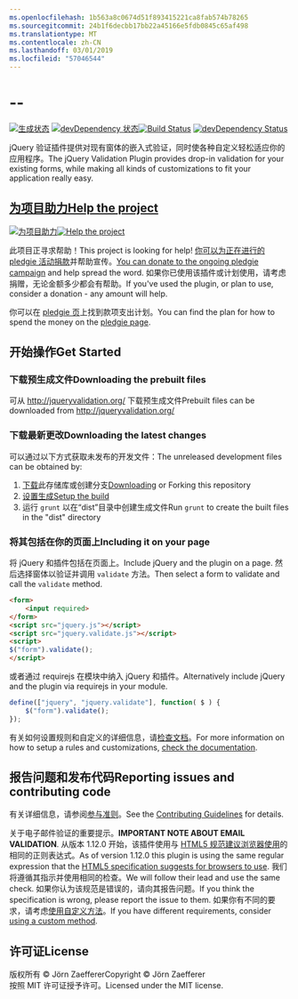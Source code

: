```yaml
---
ms.openlocfilehash: 1b563a8c0674d51f893415221ca8fab574b78265
ms.sourcegitcommit: 24b1f6decbb17bb22a45166e5fdb0845c65af498
ms.translationtype: MT
ms.contentlocale: zh-CN
ms.lasthandoff: 03/01/2019
ms.locfileid: "57046544"
---
```

<a name="--"></a>--
================================

<span data-ttu-id="f6c1c-101">[![生成状态](https://secure.travis-ci.org/jzaefferer/jquery-validation.png)](http://travis-ci.org/jzaefferer/jquery-validation)
[![devDependency 状态](https://david-dm.org/jzaefferer/jquery-validation/dev-status.png?theme=shields.io)](https://david-dm.org/jzaefferer/jquery-validation#info=devDependencies)</span><span class="sxs-lookup"><span data-stu-id="f6c1c-101">[![Build Status](https://secure.travis-ci.org/jzaefferer/jquery-validation.png)](http://travis-ci.org/jzaefferer/jquery-validation)
[![devDependency Status](https://david-dm.org/jzaefferer/jquery-validation/dev-status.png?theme=shields.io)](https://david-dm.org/jzaefferer/jquery-validation#info=devDependencies)</span></span>

<span data-ttu-id="f6c1c-102">jQuery 验证插件提供对现有窗体的嵌入式验证，同时使各种自定义轻松适应你的应用程序。</span><span class="sxs-lookup"><span data-stu-id="f6c1c-102">The jQuery Validation Plugin provides drop-in validation for your existing forms, while making all kinds of customizations to fit your application really easy.</span></span>

## <a name="help-the-projecthttppledgiecomcampaigns18159"></a>[<span data-ttu-id="f6c1c-103">为项目助力</span><span class="sxs-lookup"><span data-stu-id="f6c1c-103">Help the project</span></span>](http://pledgie.com/campaigns/18159)

<span data-ttu-id="f6c1c-104">[![为项目助力](http://www.pledgie.com/campaigns/18159.png?skin_name=chrome)](http://pledgie.com/campaigns/18159)</span><span class="sxs-lookup"><span data-stu-id="f6c1c-104">[![Help the project](http://www.pledgie.com/campaigns/18159.png?skin_name=chrome)](http://pledgie.com/campaigns/18159)</span></span>

<span data-ttu-id="f6c1c-105">此项目正寻求帮助！</span><span class="sxs-lookup"><span data-stu-id="f6c1c-105">This project is looking for help!</span></span> <span data-ttu-id="f6c1c-106">[你可以为正在进行的 pledgie 活动捐款](http://pledgie.com/campaigns/18159)并帮助宣传。</span><span class="sxs-lookup"><span data-stu-id="f6c1c-106">[You can donate to the ongoing pledgie campaign](http://pledgie.com/campaigns/18159) and help spread the word.</span></span> <span data-ttu-id="f6c1c-107">如果你已使用该插件或计划使用，请考虑捐赠，无论金额多少都会有帮助。</span><span class="sxs-lookup"><span data-stu-id="f6c1c-107">If you've used the plugin, or plan to use, consider a donation - any amount will help.</span></span>

<span data-ttu-id="f6c1c-108">你可以在 [pledgie 页](http://pledgie.com/campaigns/18159)上找到款项支出计划。</span><span class="sxs-lookup"><span data-stu-id="f6c1c-108">You can find the plan for how to spend the money on the [pledgie page](http://pledgie.com/campaigns/18159).</span></span>

## <a name="get-started"></a><span data-ttu-id="f6c1c-109">开始操作</span><span class="sxs-lookup"><span data-stu-id="f6c1c-109">Get Started</span></span>

### <a name="downloading-the-prebuilt-files"></a><span data-ttu-id="f6c1c-110">下载预生成文件</span><span class="sxs-lookup"><span data-stu-id="f6c1c-110">Downloading the prebuilt files</span></span>

<span data-ttu-id="f6c1c-111">可从 http://jqueryvalidation.org/ 下载预生成文件</span><span class="sxs-lookup"><span data-stu-id="f6c1c-111">Prebuilt files can be downloaded from http://jqueryvalidation.org/</span></span>

### <a name="downloading-the-latest-changes"></a><span data-ttu-id="f6c1c-112">下载最新更改</span><span class="sxs-lookup"><span data-stu-id="f6c1c-112">Downloading the latest changes</span></span>

<span data-ttu-id="f6c1c-113">可以通过以下方式获取未发布的开发文件：</span><span class="sxs-lookup"><span data-stu-id="f6c1c-113">The unreleased development files can be obtained by:</span></span>

 1. <span data-ttu-id="f6c1c-114">[下载](https://github.com/jzaefferer/jquery-validation/archive/master.zip)此存储库或创建分支</span><span class="sxs-lookup"><span data-stu-id="f6c1c-114">[Downloading](https://github.com/jzaefferer/jquery-validation/archive/master.zip) or Forking this repository</span></span>
 2. [<span data-ttu-id="f6c1c-115">设置生成</span><span class="sxs-lookup"><span data-stu-id="f6c1c-115">Setup the build</span></span>](CONTRIBUTING.md#build-setup)
 3. <span data-ttu-id="f6c1c-116">运行 `grunt` 以在“dist”目录中创建生成文件</span><span class="sxs-lookup"><span data-stu-id="f6c1c-116">Run `grunt` to create the built files in the "dist" directory</span></span>

### <a name="including-it-on-your-page"></a><span data-ttu-id="f6c1c-117">将其包括在你的页面上</span><span class="sxs-lookup"><span data-stu-id="f6c1c-117">Including it on your page</span></span>

<span data-ttu-id="f6c1c-118">将 jQuery 和插件包括在页面上。</span><span class="sxs-lookup"><span data-stu-id="f6c1c-118">Include jQuery and the plugin on a page.</span></span> <span data-ttu-id="f6c1c-119">然后选择窗体以验证并调用 `validate` 方法。</span><span class="sxs-lookup"><span data-stu-id="f6c1c-119">Then select a form to validate and call the `validate` method.</span></span>

```html
<form>
    <input required>
</form>
<script src="jquery.js"></script>
<script src="jquery.validate.js"></script>
<script>
$("form").validate();
</script>
```

<span data-ttu-id="f6c1c-120">或者通过 requirejs 在模块中纳入 jQuery 和插件。</span><span class="sxs-lookup"><span data-stu-id="f6c1c-120">Alternatively include jQuery and the plugin via requirejs in your module.</span></span>

```js
define(["jquery", "jquery.validate"], function( $ ) {
    $("form").validate();
});
```

<span data-ttu-id="f6c1c-121">有关如何设置规则和自定义的详细信息，请[检查文档](http://jqueryvalidation.org/documentation/)。</span><span class="sxs-lookup"><span data-stu-id="f6c1c-121">For more information on how to setup a rules and customizations, [check the documentation](http://jqueryvalidation.org/documentation/).</span></span>

## <a name="reporting-issues-and-contributing-code"></a><span data-ttu-id="f6c1c-122">报告问题和发布代码</span><span class="sxs-lookup"><span data-stu-id="f6c1c-122">Reporting issues and contributing code</span></span>

<span data-ttu-id="f6c1c-123">有关详细信息，请参阅[参与准则](CONTRIBUTING.md)。</span><span class="sxs-lookup"><span data-stu-id="f6c1c-123">See the [Contributing Guidelines](CONTRIBUTING.md) for details.</span></span>

<span data-ttu-id="f6c1c-124">关于电子邮件验证的重要提示。</span><span class="sxs-lookup"><span data-stu-id="f6c1c-124">**IMPORTANT NOTE ABOUT EMAIL VALIDATION**.</span></span> <span data-ttu-id="f6c1c-125">从版本 1.12.0 开始，该插件使用与 [HTML5 规范建议浏览器使用](https://html.spec.whatwg.org/multipage/forms.html#valid-e-mail-address)的相同的正则表达式。</span><span class="sxs-lookup"><span data-stu-id="f6c1c-125">As of version 1.12.0 this plugin is using the same regular expression that the [HTML5 specification suggests for browsers to use](https://html.spec.whatwg.org/multipage/forms.html#valid-e-mail-address).</span></span> <span data-ttu-id="f6c1c-126">我们将遵循其指示并使用相同的检查。</span><span class="sxs-lookup"><span data-stu-id="f6c1c-126">We will follow their lead and use the same check.</span></span> <span data-ttu-id="f6c1c-127">如果你认为该规范是错误的，请向其报告问题。</span><span class="sxs-lookup"><span data-stu-id="f6c1c-127">If you think the specification is wrong, please report the issue to them.</span></span> <span data-ttu-id="f6c1c-128">如果你有不同的要求，请考虑[使用自定义方法](http://jqueryvalidation.org/jQuery.validator.addMethod/)。</span><span class="sxs-lookup"><span data-stu-id="f6c1c-128">If you have different requirements, consider [using a custom method](http://jqueryvalidation.org/jQuery.validator.addMethod/).</span></span>

## <a name="license"></a><span data-ttu-id="f6c1c-129">许可证</span><span class="sxs-lookup"><span data-stu-id="f6c1c-129">License</span></span>
<span data-ttu-id="f6c1c-130">版权所有 &copy; Jörn Zaefferer</span><span class="sxs-lookup"><span data-stu-id="f6c1c-130">Copyright &copy; Jörn Zaefferer</span></span><br>
<span data-ttu-id="f6c1c-131">按照 MIT 许可证授予许可。</span><span class="sxs-lookup"><span data-stu-id="f6c1c-131">Licensed under the MIT license.</span></span>

